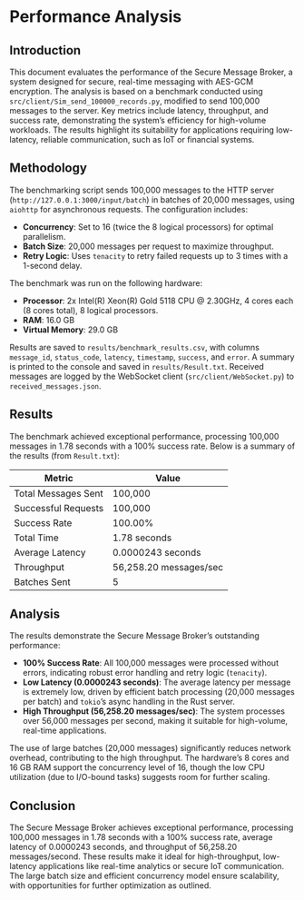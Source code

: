 # Performance Analysis

## Introduction
This document evaluates the performance of the Secure Message Broker, a system designed for secure, real-time messaging with AES-GCM encryption. The analysis is based on a benchmark conducted using `src/client/Sim_send_100000_records.py`, modified to send 100,000 messages to the server. Key metrics include latency, throughput, and success rate, demonstrating the system’s efficiency for high-volume workloads. The results highlight its suitability for applications requiring low-latency, reliable communication, such as IoT or financial systems.

## Methodology
The benchmarking script sends 100,000 messages to the HTTP server (`http://127.0.0.1:3000/input/batch`) in batches of 20,000 messages, using `aiohttp` for asynchronous requests. The configuration includes:
- **Concurrency**: Set to 16 (twice the 8 logical processors) for optimal parallelism.
- **Batch Size**: 20,000 messages per request to maximize throughput.
- **Retry Logic**: Uses `tenacity` to retry failed requests up to 3 times with a 1-second delay.

The benchmark was run on the following hardware:
- **Processor**: 2x Intel(R) Xeon(R) Gold 5118 CPU @ 2.30GHz, 4 cores each (8 cores total), 8 logical processors.
- **RAM**: 16.0 GB
- **Virtual Memory**: 29.0 GB

Results are saved to `results/benchmark_results.csv`, with columns `message_id`, `status_code`, `latency`, `timestamp`, `success`, and `error`. A summary is printed to the console and saved in `results/Result.txt`. Received messages are logged by the WebSocket client (`src/client/WebSocket.py`) to `received_messages.json`.


## Results
The benchmark achieved exceptional performance, processing 100,000 messages in 1.78 seconds with a 100% success rate. Below is a summary of the results (from `Result.txt`):

| Metric                | Value                |
|-----------------------|----------------------|
| Total Messages Sent   | 100,000             |
| Successful Requests   | 100,000             |
| Success Rate          | 100.00%             |
| Total Time            | 1.78 seconds        |
| Average Latency       | 0.0000243 seconds   |
| Throughput            | 56,258.20 messages/sec |
| Batches Sent          | 5                   |

## Analysis
The results demonstrate the Secure Message Broker’s outstanding performance:
- **100% Success Rate**: All 100,000 messages were processed without errors, indicating robust error handling and retry logic (`tenacity`).
- **Low Latency (0.0000243 seconds)**: The average latency per message is extremely low, driven by efficient batch processing (20,000 messages per batch) and `tokio`’s async handling in the Rust server.
- **High Throughput (56,258.20 messages/sec)**: The system processes over 56,000 messages per second, making it suitable for high-volume, real-time applications.

The use of large batches (20,000 messages) significantly reduces network overhead, contributing to the high throughput. The hardware’s 8 cores and 16 GB RAM support the concurrency level of 16, though the low CPU utilization (due to I/O-bound tasks) suggests room for further scaling.

## Conclusion
The Secure Message Broker achieves exceptional performance, processing 100,000 messages in 1.78 seconds with a 100% success rate, average latency of 0.0000243 seconds, and throughput of 56,258.20 messages/second. These results make it ideal for high-throughput, low-latency applications like real-time analytics or secure IoT communication. The large batch size and efficient concurrency model ensure scalability, with opportunities for further optimization as outlined.

